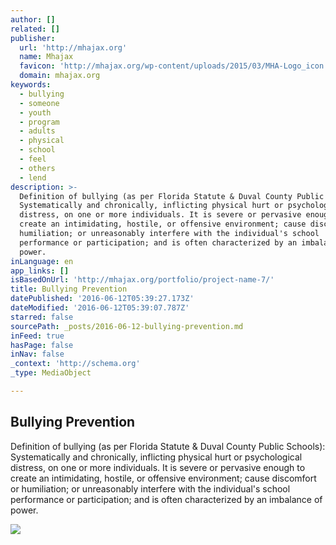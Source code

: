 ```yaml
---
author: []
related: []
publisher:
  url: 'http://mhajax.org'
  name: Mhajax
  favicon: 'http://mhajax.org/wp-content/uploads/2015/03/MHA-Logo_icon.png'
  domain: mhajax.org
keywords:
  - bullying
  - someone
  - youth
  - program
  - adults
  - physical
  - school
  - feel
  - others
  - lend
description: >-
  Definition of bullying (as per Florida Statute & Duval County Public Schools):
  Systematically and chronically, inflicting physical hurt or psychological
  distress, on one or more individuals. It is severe or pervasive enough to
  create an intimidating, hostile, or offensive environment; cause discomfort or
  humiliation; or unreasonably interfere with the individual's school
  performance or participation; and is often characterized by an imbalance of
  power.
inLanguage: en
app_links: []
isBasedOnUrl: 'http://mhajax.org/portfolio/project-name-7/'
title: Bullying Prevention
datePublished: '2016-06-12T05:39:27.173Z'
dateModified: '2016-06-12T05:39:07.787Z'
starred: false
sourcePath: _posts/2016-06-12-bullying-prevention.md
inFeed: true
hasPage: false
inNav: false
_context: 'http://schema.org'
_type: MediaObject

---
```

<article style=""><h1>Bullying Prevention</h1><p>Definition of bullying (as per Florida Statute &amp; Duval County Public Schools): Systematically and chronically, inflicting physical hurt or psychological distress, on one or more individuals. It is severe or pervasive enough to create an intimidating, hostile, or offensive environment; cause discomfort or humiliation; or unreasonably interfere with the individual's school performance or participation; and is often characterized by an imbalance of power.</p><img src="http://mhajax.org/wp-content/uploads/stopbullyingnow-300x187.jpg" /></article>